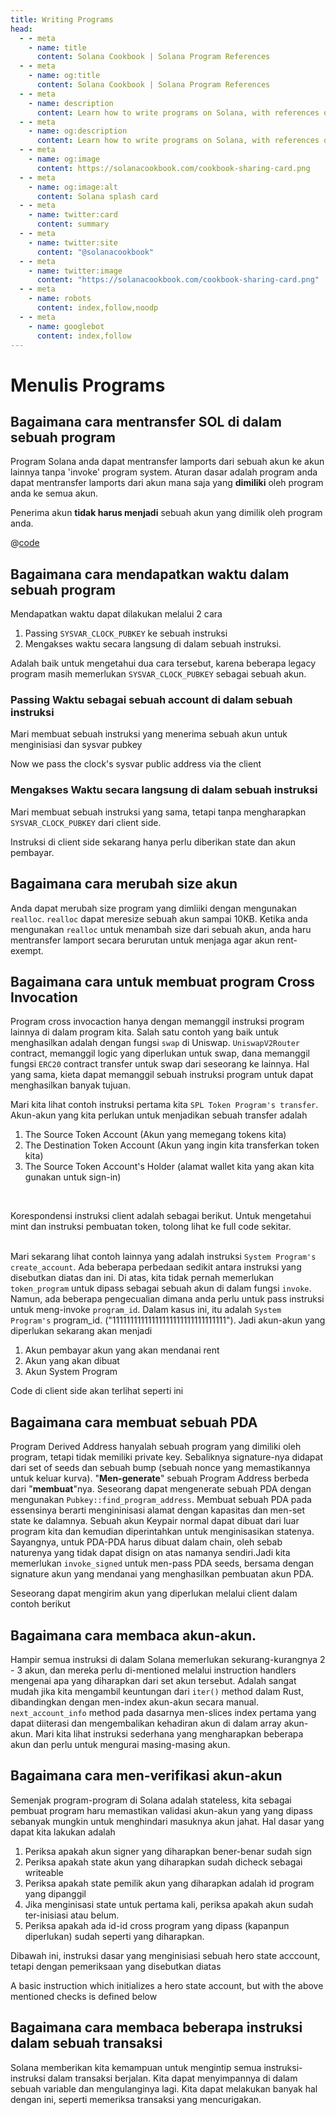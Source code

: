 ```yaml
---
title: Writing Programs
head:
  - - meta
    - name: title
      content: Solana Cookbook | Solana Program References
  - - meta
    - name: og:title
      content: Solana Cookbook | Solana Program References
  - - meta
    - name: description
      content: Learn how to write programs on Solana, with references on cross program invocation, reading accounts, and more
  - - meta
    - name: og:description
      content: Learn how to write programs on Solana, with references on cross program invocation, reading accounts, and more
  - - meta
    - name: og:image
      content: https://solanacookbook.com/cookbook-sharing-card.png
  - - meta
    - name: og:image:alt
      content: Solana splash card
  - - meta
    - name: twitter:card
      content: summary
  - - meta
    - name: twitter:site
      content: "@solanacookbook"
  - - meta
    - name: twitter:image
      content: "https://solanacookbook.com/cookbook-sharing-card.png"
  - - meta
    - name: robots
      content: index,follow,noodp
  - - meta
    - name: googlebot
      content: index,follow
---
```


# Menulis Programs

## Bagaimana cara mentransfer SOL di dalam sebuah program

Program Solana anda dapat mentransfer lamports dari sebuah akun ke akun lainnya tanpa 'invoke' program system. Aturan dasar adalah program anda dapat mentransfer lamports dari akun mana saja yang **dimiliki** oleh program anda ke semua akun.

Penerima akun **tidak harus menjadi** sebuah akun yang dimilik oleh program anda. 

<CodeGroup>
  <CodeGroupItem title="Program">

@[code](@/code/programs/transferring-lamports/transferring-lamports.rs)

  </CodeGroupItem>
</CodeGroup>

## Bagaimana cara mendapatkan waktu dalam sebuah program

Mendapatkan waktu dapat dilakukan melalui 2 cara

1. Passing `SYSVAR_CLOCK_PUBKEY` ke sebuah instruksi
2. Mengakses waktu secara langsung di dalam sebuah instruksi.

Adalah baik untuk mengetahui dua cara tersebut, karena beberapa legacy program masih memerlukan `SYSVAR_CLOCK_PUBKEY` sebagai sebuah akun.

### Passing Waktu sebagai sebuah account di dalam sebuah instruksi

Mari membuat sebuah instruksi yang menerima sebuah akun untuk menginisiasi dan sysvar pubkey 

<SolanaCodeGroup>
  <SolanaCodeGroupItem title="Rust" active>

  <template v-slot:default>

@[code](@/code/programs/get-clock/method-one/program/src/lib.rs)

  </template>

  <template v-slot:preview>

@[code](@/code/programs/get-clock/method-one/program/src/lib.preview.rs)

  </template>

  </SolanaCodeGroupItem>
</SolanaCodeGroup>

Now we pass the clock's sysvar public address via the client

<SolanaCodeGroup>
  <SolanaCodeGroupItem title="TS" active>

  <template v-slot:default>

@[code](@/code/programs/get-clock/method-one/client/main.en.ts)

  </template>

  <template v-slot:preview>

@[code](@/code/programs/get-clock/method-one/client/main.preview.en.ts)

  </template>

  </SolanaCodeGroupItem>
</SolanaCodeGroup>

### Mengakses Waktu secara langsung di dalam sebuah instruksi 

Mari membuat sebuah instruksi yang sama, tetapi tanpa mengharapkan `SYSVAR_CLOCK_PUBKEY` dari client side.

<SolanaCodeGroup>
  <SolanaCodeGroupItem title="Rust" active>

  <template v-slot:default>

@[code](@/code/programs/get-clock/method-two/program/src/lib.rs)

  </template>

  <template v-slot:preview>

@[code](@/code/programs/get-clock/method-two/program/src/lib.preview.rs)

  </template>

  </SolanaCodeGroupItem>
</SolanaCodeGroup>

Instruksi di client side sekarang hanya perlu diberikan state dan akun pembayar.

<SolanaCodeGroup>
  <SolanaCodeGroupItem title="TS" active>

  <template v-slot:default>

@[code](@/code/programs/get-clock/method-two/client/main.en.ts)

  </template>

  <template v-slot:preview>

@[code](@/code/programs/get-clock/method-two/client/main.preview.en.ts)

  </template>

  </SolanaCodeGroupItem>
</SolanaCodeGroup>

## Bagaimana cara merubah size akun

Anda dapat merubah size program yang dimliiki dengan mengunakan `realloc`. `realloc` dapat meresize sebuah akun sampai 10KB.
Ketika anda mengunakan `realloc` untuk menambah size dari sebuah akun, anda haru mentransfer lamport secara berurutan untuk menjaga agar akun rent-exempt.

<SolanaCodeGroup>
  <SolanaCodeGroupItem title="Rust" active>

  <template v-slot:default>

@[code](@/code/programs/realloc/realloc.en.rs)

  </template>

  <template v-slot:preview>

@[code](@/code/programs/realloc/realloc.preview.en.rs)

  </template>

  </SolanaCodeGroupItem>
</SolanaCodeGroup>

## Bagaimana cara untuk membuat program Cross Invocation

Program cross invocaction hanya dengan memanggil instruksi program lainnya di dalam program kita. Salah satu contoh yang baik untuk menghasilkan adalah dengan fungsi `swap` di Uniswap. `UniswapV2Router` contract, memanggil logic yang diperlukan untuk swap, dana memanggil fungsi `ERC20` contract transfer untuk swap dari seseorang ke lainnya. Hal yang sama, kieta dapat memanggil sebuah instruksi program untuk dapat menghasilkan banyak tujuan.


Mari kita lihat contoh instruksi pertama kita `SPL Token Program's transfer`. Akun-akun yang kita perlukan untuk menjadikan sebuah transfer adalah

1. The Source Token Account (Akun yang memegang tokens kita)
2. The Destination Token Account (Akun yang ingin kita transferkan token kita)
3. The Source Token Account's Holder (alamat wallet kita yang akan kita gunakan untuk sign-in)

<SolanaCodeGroup>
  <SolanaCodeGroupItem title="Rust" active>

  <template v-slot:default>

@[code](@/code/programs/cpi-transfer/program/src/lib.rs)

  </template>

  <template v-slot:preview>

@[code](@/code/programs/cpi-transfer/program/src/lib.preview.rs)

  </template>

  </SolanaCodeGroupItem>
</SolanaCodeGroup>
<br />

Korespondensi instruksi client adalah sebagai berikut. Untuk mengetahui mint dan instruksi pembuatan token, tolong lihat ke full code sekitar.
<br />
<br />
<SolanaCodeGroup>
  <SolanaCodeGroupItem title="TS" active>

  <template v-slot:default>

@[code](@/code/programs/cpi-transfer/client/main.en.ts)

  </template>

  <template v-slot:preview>

@[code](@/code/programs/cpi-transfer/client/main.preview.en.ts)

  </template>

  </SolanaCodeGroupItem>
</SolanaCodeGroup>

Mari sekarang lihat contoh lainnya yang adalah instruksi `System Program's create_account`. Ada beberapa perbedaan sedikit antara instruksi yang disebutkan diatas dan ini. Di atas, kita tidak pernah memerlukan `token_program` untuk dipass sebagai sebuah akun di dalam fungsi `invoke`. Namun, ada beberapa pengecualian dimana anda perlu untuk pass instruksi untuk meng-invoke `program_id`. Dalam kasus ini, itu adalah `System Program's` program_id. ("11111111111111111111111111111111"). Jadi akun-akun yang diperlukan sekarang akan menjadi

1. Akun pembayar akun yang akan mendanai rent
2. Akun yang akan dibuat
3. Akun System Program 

<SolanaCodeGroup>
  <SolanaCodeGroupItem title="Rust" active>

  <template v-slot:default>

@[code](@/code/programs/cpi-transfer/program-system/src/lib.rs)

  </template>

  <template v-slot:preview>

@[code](@/code/programs/cpi-transfer/program-system/src/lib.preview.rs)

  </template>

  </SolanaCodeGroupItem>
</SolanaCodeGroup>

Code di client side akan terlihat seperti ini

<SolanaCodeGroup>
  <SolanaCodeGroupItem title="TS" active>

  <template v-slot:default>

@[code](@/code/programs/cpi-transfer/client-system/main.en.ts)

  </template>

  <template v-slot:preview>

@[code](@/code/programs/cpi-transfer/client-system/main.preview.en.ts)

  </template>

  </SolanaCodeGroupItem>
</SolanaCodeGroup>

## Bagaimana cara membuat sebuah PDA

Program Derived Address hanyalah sebuah program yang dimiliki oleh program, tetapi tidak memiliki private key. Sebaliknya signature-nya didapat dari set of seeds dan sebuah bump (sebuah nonce yang memastikannya untuk keluar kurva). "**Men-generate**" sebuah Program Address berbeda dari "**membuat**"nya. Seseorang dapat mengenerate sebuah PDA dengan mengunakan `Pubkey::find_program_address`. Membuat sebuah PDA pada essensinya berarti mengininisasi alamat dengan kapasitas dan men-set state ke dalamnya. Sebuah akun Keypair normal dapat dibuat dari luar program kita dan kemudian diperintahkan untuk menginisasikan statenya. Sayangnya, untuk PDA-PDA harus dibuat dalam chain, oleh sebab naturenya yang tidak dapat disign on atas namanya sendiri.Jadi kita memerlukan `invoke_signed` untuk men-pass PDA seeds, bersama dengan signature akun yang mendanai yang menghasilkan pembuatan akun PDA.


<SolanaCodeGroup>
  <SolanaCodeGroupItem title="Rust" active>

  <template v-slot:default>

@[code](@/code/programs/create-pda/program/src/lib.rs)

  </template>

  <template v-slot:preview>

@[code](@/code/programs/create-pda/program/src/lib.preview.rs)

  </template>

  </SolanaCodeGroupItem>
</SolanaCodeGroup>

Seseorang dapat mengirim akun yang diperlukan melalui client dalam contoh berikut

<SolanaCodeGroup>
  <SolanaCodeGroupItem title="TS" active>

  <template v-slot:default>

@[code](@/code/programs/create-pda/client/main.en.ts)

  </template>

  <template v-slot:preview>

@[code](@/code/programs/create-pda/client/main.preview.en.ts)

  </template>

  </SolanaCodeGroupItem>
</SolanaCodeGroup>

## Bagaimana cara membaca akun-akun.

Hampir semua instruksi di dalam Solana memerlukan sekurang-kurangnya 2 - 3 akun, dan mereka perlu di-mentioned melalui instruction handlers mengenai apa yang diharapkan dari set akun tersebut. Adalah sangat mudah jika kita mengambil keuntungan dari `iter()` method dalam Rust, dibandingkan dengan men-index akun-akun secara manual. `next_account_info` method pada dasarnya men-slices index pertama yang dapat diiterasi dan mengembalikan kehadiran akun di dalam array akun-akun. Mari kita lihat instruksi sederhana yang mengharapkan beberapa akun dan perlu untuk mengurai masing-masing akun. 

<SolanaCodeGroup>
  <SolanaCodeGroupItem title="Rust" active>

  <template v-slot:default>

@[code](@/code/programs/read-account/program/src/lib.rs)

  </template>

  <template v-slot:preview>

@[code](@/code/programs/read-account/program/src/lib.preview.rs)

  </template>

  </SolanaCodeGroupItem>
</SolanaCodeGroup>

## Bagaimana cara men-verifikasi akun-akun

Semenjak program-program di Solana adalah stateless, kita sebagai pembuat program haru memastikan validasi akun-akun yang yang dipass sebanyak mungkin untuk menghindari masuknya akun jahat. Hal dasar yang dapat kita lakukan adalah

1. Periksa apakah akun signer yang diharapkan bener-benar sudah sign
2. Periksa apakah state akun yang diharapkan sudah dicheck sebagai writeable
3. Periksa apakah state pemilik akun yang diharapkan adalah id program yang dipanggil
4. Jika menginisasi state untuk pertama kali, periksa apakah akun sudah ter-inisiasi atau belum.
5. Periksa apakah ada id-id cross program yang dipass (kapanpun diperlukan) sudah seperti yang diharapkan.

Dibawah ini, instruksi dasar yang menginisiasi sebuah hero state acccount, tetapi dengan pemeriksaan yang disebutkan diatas

A basic instruction which initializes a hero state account, but with the above mentioned checks is defined below

<SolanaCodeGroup>
  <SolanaCodeGroupItem title="Rust" active>

  <template v-slot:default>

@[code](@/code/programs/verify-account/program/src/lib.rs)

  </template>

  <template v-slot:preview>

@[code](@/code/programs/verify-account/program/src/lib.preview.rs)

  </template>

  </SolanaCodeGroupItem>
</SolanaCodeGroup>

## Bagaimana cara membaca beberapa instruksi dalam sebuah transaksi

Solana memberikan kita kemampuan untuk mengintip semua instruksi-instruksi dalam transaksi berjalan. Kita dapat menyimpannya di dalam sebuah variable dan mengulanginya lagi. Kita dapat melakukan banyak hal dengan ini, seperti memeriksa transaksi yang mencurigakan. 

<SolanaCodeGroup>
  <SolanaCodeGroupItem title="Rust" active>

  <template v-slot:default>

@[code](@/code/programs/read-multiple-instructions/program/lib.rs)

  </template>

  <template v-slot:preview>
  
@[code](@/code/programs/read-multiple-instructions/program/lib.preview.rs)

  </template>

  </SolanaCodeGroupItem>
</SolanaCodeGroup>

